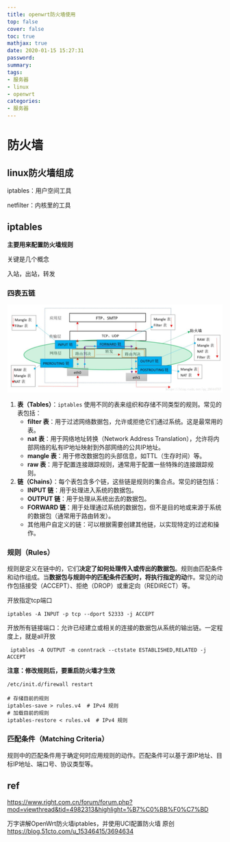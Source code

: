 ```yaml
---
title: openwrt防火墙使用
top: false
cover: false
toc: true
mathjax: true
date: 2020-01-15 15:27:31
password:
summary:
tags:
- 服务器
- linux
- openwrt
categories:
- 服务器
---
```

# 防火墙



## linux防火墙组成

iptables：用户空间工具

netfilter：内核里的工具









## iptables

**主要用来配置防火墙规则**

关键是几个概念

入站，出站，转发



### 四表五链

![这里写图片描述](https://raw.githubusercontent.com/kengerlwl/kengerlwl.github.io/master/image/677e020a01cbbf8630aa5c684df44ad4/9b4049c74857bf1f98e3e95864babb59.png)



1. **表（Tables）**：`iptables` 使用不同的表来组织和存储不同类型的规则。常见的表包括：
   - **filter 表**：用于过滤网络数据包，允许或拒绝它们通过系统。这是最常用的表。
   - **nat 表**：用于网络地址转换（Network Address Translation），允许将内部网络的私有IP地址映射到外部网络的公共IP地址。
   - **mangle 表**：用于修改数据包的头部信息，如TTL（生存时间）等。
   - **raw 表**：用于配置连接跟踪规则，通常用于配置一些特殊的连接跟踪规则。
2. **链（Chains）**：每个表包含多个链，这些链是规则的集合点。常见的链包括：
   - **INPUT 链**：用于处理进入系统的数据包。
   - **OUTPUT 链**：用于处理从系统出去的数据包。
   - **FORWARD 链**：用于处理通过系统的数据包，但不是目的地或来源于系统的数据包（通常用于路由转发）。
   - 其他用户自定义的链：可以根据需要创建其他链，以实现特定的过滤和操作。



###  **规则（Rules）**
规则是定义在链中的，它们**决定了如何处理传入或传出的数据包**。规则由匹配条件和动作组成。当**数据包与规则中的匹配条件匹配时，将执行指定的动**作。常见的动作包括接受（ACCEPT）、拒绝（DROP）或重定向（REDIRECT）等。



开放指定tcp端口

```
iptables -A INPUT -p tcp --dport 52333 -j ACCEPT
```

开放所有链接端口：允许已经建立或相关的连接的数据包从系统的输出链。一定程度上，就是all开放 

```
 iptables -A OUTPUT -m conntrack --ctstate ESTABLISHED,RELATED -j ACCEPT
```

**注意：修改规则后，要重启防火墙才生效**

```
/etc/init.d/firewall restart

# 存储目前的规则
iptables-save > rules.v4  # IPv4 规则
# 加载目前的规则
iptables-restore < rules.v4  # IPv4 规则

```



### **匹配条件（Matching Criteria）**
规则中的匹配条件用于确定何时应用规则的动作。匹配条件可以基于源IP地址、目标IP地址、端口号、协议类型等。



## ref

https://www.right.com.cn/forum/forum.php?mod=viewthread&tid=4982313&highlight=%B7%C0%BB%F0%C7%BD


万字讲解OpenWrt防火墙iptables，并使用UCI配置防火墙 原创
https://blog.51cto.com/u_15346415/3694634